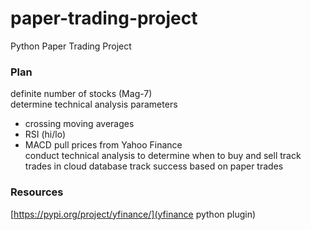 # paper-trading-project
Python Paper Trading Project

### Plan
definite number of stocks (Mag-7)  
determine technical analysis parameters  
- crossing moving averages
- RSI (hi/lo)
- MACD
pull prices from Yahoo Finance  
conduct technical analysis to determine when to buy and sell
track trades in cloud database
track success based on paper trades

### Resources
[https://pypi.org/project/yfinance/](yfinance python plugin)
